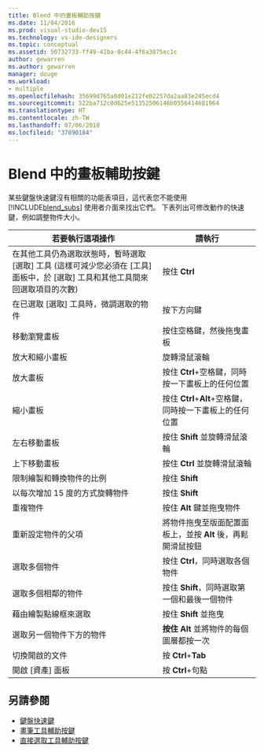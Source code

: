 ```yaml
---
title: Blend 中的畫板輔助按鍵
ms.date: 11/04/2016
ms.prod: visual-studio-dev15
ms.technology: vs-ide-designers
ms.topic: conceptual
ms.assetid: 50732733-ff49-41ba-8c44-4f6a3875ec1c
author: gewarren
ms.author: gewarren
manager: douge
ms.workload:
- multiple
ms.openlocfilehash: 35699d765a8d01e212fe02257da2aa83e245ecd4
ms.sourcegitcommit: 522ba712c0d625e51352506146b0556414681964
ms.translationtype: HT
ms.contentlocale: zh-TW
ms.lasthandoff: 07/06/2018
ms.locfileid: "37890184"
---
```

# <a name="artboard-modifier-keys-in-blend"></a>Blend 中的畫板輔助按鍵
某些鍵盤快速鍵沒有相關的功能表項目，這代表您不能使用 [!INCLUDE[blend_subs](../debugger/includes/blend_subs_md.md)] 使用者介面來找出它們。 下表列出可修改動作的快速鍵，例如調整物件大小。

|若要執行這項操作|請執行|
|-----------------------|-------------|
|在其他工具仍為選取狀態時，暫時選取[選取] 工具 (這樣可減少您必須在 [工具] 面板中，於 [選取] 工具和其他工具間來回選取項目的次數)|按住 **Ctrl**|
|在已選取 [選取] 工具時，微調選取的物件|按下方向鍵|
|移動瀏覽畫板|按住空格鍵，然後拖曳畫板|
|放大和縮小畫板|旋轉滑鼠滾輪|
|放大畫板|按住 **Ctrl**+空格鍵，同時按一下畫板上的任何位置|
|縮小畫板|按住 **Ctrl**+**Alt**+空格鍵，同時按一下畫板上的任何位置|
|左右移動畫板|按住 **Shift** 並旋轉滑鼠滾輪|
|上下移動畫板|按住 **Ctrl** 並旋轉滑鼠滾輪|
|限制繪製和轉換物件的比例|按住 **Shift**|
|以每次增加 15 度的方式旋轉物件|按住 **Shift**|
|重複物件|按住 **Alt** 鍵並拖曳物件|
|重新設定物件的父項|將物件拖曳至版面配置面板上，並按 **Alt** 後，再鬆開滑鼠按鈕|
|選取多個物件|按住 **Ctrl**，同時選取各個物件|
|選取多個相鄰的物件|按住 **Shift**，同時選取第一個和最後一個物件|
|藉由繪製點線框來選取|按住 **Shift** 並拖曳|
|選取另一個物件下方的物件|**按住 Alt** 並將物件的每個圖層都按一次|
|切換開啟的文件|按 **Ctrl**+**Tab**|
|開啟 [資產] 面板|按 **Ctrl**+句點|

## <a name="see-also"></a>另請參閱

- [鍵盤快速鍵](../designers/keyboard-shortcuts-in-blend.md)
- [畫筆工具輔助按鍵](../designers/pen-tool-modifier-keys-in-blend.md)
- [直接選取工具輔助按鍵](../designers/direct-selection-tool-modifier-keys-in-blend.md)